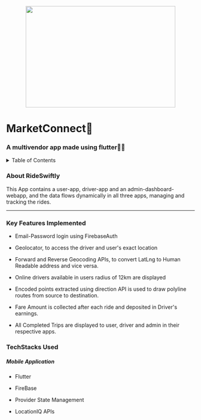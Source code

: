 <p align="center">
<img src="https://media.licdn.com/dms/image/C5612AQFZ1BzdKmVdIA/article-inline_image-shrink_1500_2232/0/1607430128500?e=1727308800&v=beta&t=-SJiRb1aiz6b0jU0gv3CYvR6Jyhjh3ooe4THjnhpYZk" align ="center" height="270" width="400" >
  </p>

<H1> MarketConnect💙 </H1>
<H3> A multivendor app made using flutter💙💫 </H3>

<details>
<summary>Table of Contents</summary>

- [Aim](#aim)
- [Tech Stack](#tech-stack)
- [Key Features](#key-features)
- [Screenshots](#screenshots)
</details>
<h3 name="aim">  About RideSwiftly </h3>
<p>This App contains a user-app,
  driver-app and an admin-dashboard-webapp, and the data flows dynamically in all three apps, managing and tracking the rides.</p>
<hr>
<h3 name="key-features"> Key Features Implemented </h3>
<ul>
    <li>
        <p>Email-Password login using FirebaseAuth</p>
    </li>
    <li>
        <p>Geolocator, to access the driver and user's exact location</p>
    </li>
    <li>
        <p>Forward and Reverse Geocoding APIs, to convert LatLng to Human Readable address and vice versa.</p>
    </li>
    <li>
        <p>Online drivers available in users radius of 12km are displayed</p>
    </li>
    <li>
        <p>Encoded points extracted using direction API is used to draw polyline routes from source to destination.</p>
    </li>
  <li>
        <p>Fare Amount is collected after each ride and deposited in Driver's earnings.</p>
    </li>
    <li>
        <p>All Completed Trips are displayed to user, driver and admin in their respective apps.</p>
    </li>
</ul>
<h3 name="tech-stack">TechStacks Used</h3>
<h5>Mobile Application</h5>
<ul>
    <li>
        <p>Flutter</p>
    </li>
    <li>
        <p>FireBase</p>
    </li>
    <li>
        <p>Provider State Management</p>
    </li>
    <li>
        <p>LocationIQ APIs</p>
    </li>
</ul>
